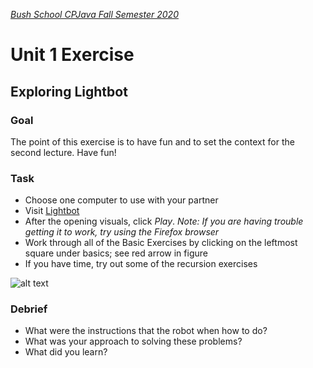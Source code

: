 [_Bush School CPJava Fall Semester 2020_](https://chandrunarayan.github.io/cpjava/)
# Unit 1 Exercise
## Exploring Lightbot 

### Goal
The point of this exercise is to have fun and to set the context for the second lecture. Have fun!

### Task
* Choose one computer to use with your partner
* Visit [Lightbot](http://coweb.cc.gatech.edu/ice-gt/1835)
* After the opening visuals, click _Play_.  _Note: If you are having trouble getting it to work, try using the Firefox browser_
* Work through all of the Basic Exercises by clicking on the leftmost square under basics; see red arrow in figure
* If you have time, try out some of the recursion exercises

![alt text][lightbot]

### Debrief
* What were the instructions that the robot when how to do?
* What was your approach to solving these problems?
* What did you learn?

[lightbot]: https://github.com/susanev/2016_Winter_UWHCDE_p5/blob/master/lessons/unit1/exercises/images/lightbot.png "Lightbot screen for Part A"